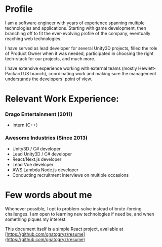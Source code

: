 # Profile
I am a software engineer with years of experience spanning multiple technologies and applications.
Starting with game development, then branching off to fit the ever-evolving profile of the company, eventually reaching web technologies.

I have served as lead developer for several Unity3D projects, filled the role of Product Owner when it was needed,
participated in choosing the right tech-stack for our projects, and much more.

I have extensive experience working with external teams (mostly Hewlett-Packard US branch),
coordinating work and making sure the management understands the developers' point of view.

# Relevant Work Experience:
### Drago Entertainment (2011)
- Intern (C++)

### Awesome Industries (Since 2013)
- Unity3D / C# developer
- Lead Unity3D / C# developer
- React/Next.js developer
- Lead Vue developer
- AWS Lambda Node.js developer
- Conducting recruitment interviews on multiple occasions

# Few words about me
Whenever possible, I opt to problem-solve instead of brute-forcing challenges.
I am open to learning new technologies if need be, and when something piques my interest.

This document itself is a simple React project, available at [https://github.com/gnatogryz/resume](https://github.com/gnatogryz/resume)